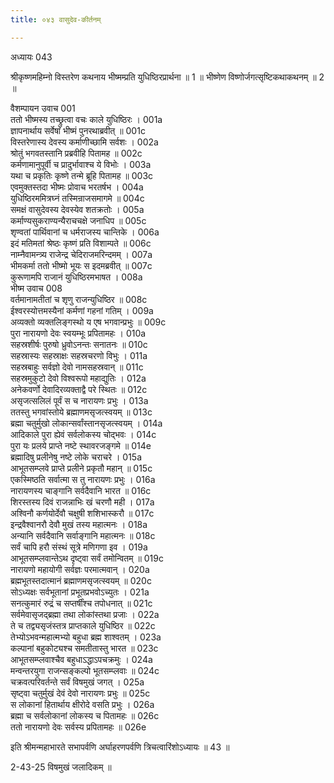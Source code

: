 ```yaml
---
title: ०४३ वासुदेव-कीर्तनम्

---
```

अध्यायः 043

श्रीकृष्णमहिम्नो विस्तरेण कथनाय भीष्मम्प्रति युधिष्ठिरप्रार्थना ॥ 1 ॥ भीष्णेण विष्णोर्जगत्सृष्टिकथाकथनम् ॥ 2 ॥

वैशम्पायन उवाच 	001  
ततो भीष्मस्य तच्छ्रुत्वा वचः काले युधिष्ठिरः ।	001a  
ज्ञापनार्थाय सर्वेषां भीष्मं पुनरथाब्रवीत् ॥	001c  
विस्तरेणास्य देवस्य कर्माणीच्छामि सर्वशः ।	002a  
श्रोतुं भगवतस्तानि प्रब्रवीहि पितामह ॥	002c  
कर्मणामानुपूर्वी च प्रादुर्भावाश्च ये विभोः ।	003a  
यथा च प्रकृतिः कृष्णे तन्मे ब्रूहि पितामह ॥	003c  
एवमुक्तस्तदा भीष्मः प्रोवाच भरतर्षभ ।	004a  
युधिष्ठिरममित्रघ्नं तस्मिन्राजसमागमे ॥	004c  
समक्षं वासुदेवस्य देवस्येव शतक्रतोः ।	005a  
कर्माण्यसुकराण्यन्यैराचचक्षे जनाधिप ॥	005c  
शृण्वतां पार्थिवानां च धर्मराजस्य चान्तिके ।	006a  
इदं मतिमतां श्रेष्ठः कृष्णं प्रति विशाम्पते ॥	006c  
नाम्नैवामन्त्र्य राजेन्द्र चेदिराजमरिन्दमम् ।	007a  
भीमकर्मा ततो भीष्मो भूयः स इदमब्रवीत् ॥	007c  
कुरूणामपि राजानं युधिष्ठिरमभाषत ।	008a  
भीष्म उवाच 	008  
वर्तमानामतीतां च शृणु राजन्युधिष्ठिर ॥	008c  
ईश्वरस्योत्तमस्यैनां कर्मणां गहनां गतिम् ।	009a  
अव्यक्तो व्यक्तलिङ्गस्थो य एष भगवान्प्रभुः ॥	009c  
पुरा नारायणो देवः स्वयम्भूः प्रपितामहः ।	010a  
सहस्रशीर्षः पुरुषो ध्रुवोऽनन्तः सनातनः ॥	010c  
सहस्रास्यः सहस्राक्षः सहस्रचरणो विभुः ।	011a  
सहस्रबाहुः सर्वज्ञो देवो नामसहस्रवान् ॥	011c  
सहस्रमुकुटो देवो विश्वरूपो महाद्युतिः ।	012a  
अनेकवर्णो देवादिरव्यक्ताद्वै परे स्थितः ॥	012c  
असृजत्सलिलं पूर्वं स च नारायणः प्रभुः ।	013a  
ततस्तु भगवांस्तोये ब्रह्माणमसृजत्स्वयम् ॥	013c  
ब्रह्मा चतुर्मुखो लोकान्सर्वांस्तानसृजत्स्वयम् ।	014a  
आदिकाले पुरा ह्येवं सर्वलोकस्य चोद्भवः ।	014c  
पुरा यः प्रलये प्राप्ते नष्टे स्थावरजङ्गमे ॥	014e  
ब्रह्मादिषु प्रलीनेषु नष्टे लोके चराचरे ।	015a  
आभूतसम्प्लवे प्राप्ते प्रलीने प्रकृतौ महान् ॥	015c  
एकस्मिष्ठति सर्वात्मा स तु नारायणः प्रभुः ।	016a  
नारायणस्य चाङ्गानि सर्वदैवानि भारत ॥	016c  
शिरस्तस्य दिवं राजन्नाभिः खं चरणौ मही ।	017a  
अश्विनौ कर्णयोर्देवौ चक्षुषी शशिभास्करौ ॥	017c  
इन्द्रवैश्वानरौ देवौ मुखं तस्य महात्मनः ।	018a  
अन्यानि सर्वदैवानि सर्वाङ्गानि महात्मनः ॥	018c  
सर्वं चापि हरौ संस्थं सूत्रे मणिगणा इव ।	019a  
आभूतसम्प्लवान्तेऽथ दृष्ट्वा सर्वं तमोन्वितम् ॥	019c  
नारायणो महायोगी सर्वज्ञः परमात्मवान् ।	020a  
ब्रह्मभूतस्तदात्मानं ब्रह्माणमसृजत्स्वयम् ॥	020c  
सोऽध्यक्षः सर्वभूतानां प्रभूतप्रभवोऽच्युतः ।	021a  
सनत्कुमारं रुद्रं च सप्तर्षींश्च तपोधनात् ॥	021c  
सर्वमेवासृजद्ब्रह्मा तथा लोकांस्तथा प्रजाः ।	022a  
ते च तद्व्यसृजंस्तत्र प्राप्तकाले युधिष्ठिर ॥	022c  
तेभ्योऽभवन्महात्मभ्यो बहुधा ब्रह्म शाश्वतम् ।	023a  
कल्पानां बहुकोट्यश्च समतीतास्तु भारत ॥	023c  
आभूतसम्प्लवाश्चैव बहुधाऽद्धाऽपचक्रमुः ।	024a  
मन्वन्तरयुगा राजन्सङ्कल्पो भूतसम्प्लवाः ॥	024c  
चक्रवत्परिवर्तन्ते सर्वं विषमुखं जगत् ।	025a  
सृष्ट्वा चतुर्मुखं देवं देवो नारायणः प्रभुः ॥	025c  
स लोकानां हितार्थाय क्षीरोदे वसति प्रभुः ।	026a  
ब्रह्मा च सर्वलोकानां लोकस्य च पितामहः ॥	026c  
ततो नारायणो देवः सर्वस्य प्रपितामहः ॥ 	026e  

इति श्रीमन्महाभारते सभापर्वणि अर्घाहरणपर्वणि त्रिचत्वारिंशोऽध्यायः ॥ 43 ॥

2-43-25 विषमुखं जलादिकम् ॥